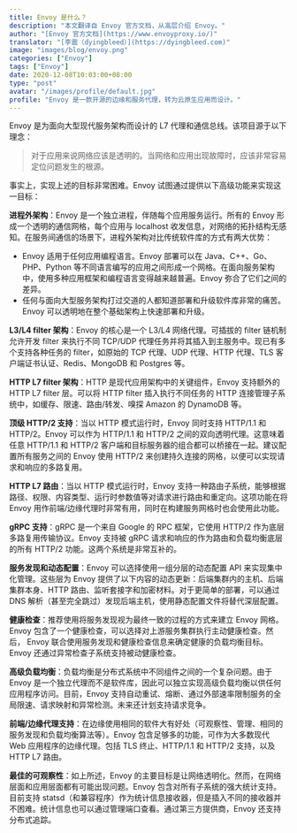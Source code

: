```yaml
---
title: Envoy 是什么？
description: "本文翻译自 Envoy 官方文档，从高层介绍 Envoy。"
author: "[Envoy 官方文档](https://www.envoyproxy.io/)"
translator: "[李震（dyingbleed）](https://dyingbleed.com)"
image: "images/blog/envoy.png"
categories: ["Envoy"]
tags: ["Envoy"]
date: 2020-12-08T10:03:00+08:00
type: "post"
avatar: "/images/profile/default.jpg"
profile: "Envoy 是一款开源的边缘和服务代理，转为云原生应用而设计。"
---
```


Envoy 是为面向大型现代服务架构而设计的 L7 代理和通信总线。该项目源于以下理念：

> 对于应用来说网络应该是透明的。当网络和应用出现故障时，应该非常容易定位问题发生的根源。

事实上，实现上述的目标非常困难。Envoy 试图通过提供以下高级功能来实现这一目标：

**进程外架构**：Envoy 是一个独立进程，伴随每个应用服务运行。所有的 Envoy 形成一个透明的通信网格，每个应用与 localhost 收发信息，对网络的拓扑结构无感知。在服务间通信的场景下，进程外架构对比传统软件库的方式有两大优势：

* Envoy 适用于任何应用编程语言。Envoy 部署可以在 Java、C++、Go、PHP、Python 等不同语言编写的应用之间形成一个网格。在面向服务架构中，使用多种应用框架和编程语言变得越来越普遍。Envoy 弥合了它们之间的差异。
* 任何与面向大型服务架构打过交道的人都知道部署和升级软件库非常的痛苦。Envoy 可以透明地在整个基础架构上快速部署和升级。

**L3/L4 filter 架构**：Envoy 的核心是一个 L3/L4 网络代理。可插拔的 filter 链机制允许开发 filter 来执行不同 TCP/UDP 代理任务并将其插入到主服务中。现已有多个支持各种任务的 filter，如原始的 TCP 代理、UDP 代理、HTTP 代理、TLS 客户端证书认证、Redis、MongoDB 和 Postgres 等。

**HTTP L7 filter 架构**：HTTP 是现代应用架构中的关键组件，Envoy 支持额外的 HTTP L7 filter 层。可以将 HTTP filter 插入执行不同任务的 HTTP 连接管理子系统中，如缓存、限速、路由/转发、嗅探 Amazon 的 DynamoDB 等。

**顶级 HTTP/2 支持**：当以 HTTP 模式运行时，Envoy 同时支持 HTTP/1.1 和 HTTP/2。Envoy 可以作为 HTTP/1.1 和 HTTP/2 之间的双向透明代理。这意味着任意 HTTP/1.1 和 HTTP/2 客户端和目标服务器的组合都可以桥接在一起。建议配置所有服务之间的 Envoy 使用 HTTP/2 来创建持久连接的网格，以便可以实现请求和响应的多路复用。

**HTTP L7 路由**：当以 HTTP 模式运行时，Envoy 支持一种路由子系统，能够根据路径、权限、内容类型、运行时参数值等对请求进行路由和重定向。这项功能在将 Envoy 用作前端/边缘代理时非常有用，同时在构建服务网格时也会使用此功能。

**gRPC 支持**：gRPC 是一个来自 Google 的 RPC 框架，它使用 HTTP/2 作为底层多路复用传输协议。Envoy 支持被 gRPC 请求和响应的作为路由和负载均衡底层的所有 HTTP/2 功能。这两个系统是非常互补的。

**服务发现和动态配置**：Envoy 可以选择使用一组分层的动态配置 API 来实现集中化管理。这些层为 Envoy 提供了以下内容的动态更新：后端集群内的主机、后端集群本身、HTTP 路由、监听套接字和加密材料。对于更简单的部署，可以通过 DNS 解析（甚至完全跳过）发现后端主机，使用静态配置文件将替代深层配置。

**健康检查**：推荐使用将服务发现视为最终一致的过程的方式来建立 Envoy 网格。Envoy 包含了一个健康检查，可以选择对上游服务集群执行主动健康检查。然后， Envoy 联合使用服务发现和健康检查信息来确定健康的负载均衡目标。Envoy 还通过异常检查子系统支持被动健康检查。

**高级负载均衡**：负载均衡是分布式系统中不同组件之间的一个复杂问题。由于 Envoy 是一个独立代理而不是软件库，因此可以独立实现高级负载均衡以供任何应用程序访问。目前，Envoy 支持自动重试、熔断、通过外部速率限制服务的全局限速、请求映射和异常检测。未来还计划支持请求竞争。

**前端/边缘代理支持**：在边缘使用相同的软件大有好处（可观察性、管理、相同的服务发现和负载均衡算法等）。Envoy 包含足够多的功能，可作为大多数现代 Web 应用程序的边缘代理。包括 TLS 终止、HTTP/1.1 和 HTTP/2 支持，以及 HTTP L7 路由。

**最佳的可观察性**：如上所述，Envoy 的主要目标是让网络透明化。然而，在网络层面和应用层面都有可能出现问题。Envoy 包含对所有子系统的强大统计支持。目前支持 statsd（和兼容程序）作为统计信息接收器，但是插入不同的接收器并不困难。统计信息也可以通过管理端口查看。通过第三方提供商，Envoy 还支持分布式追踪。
